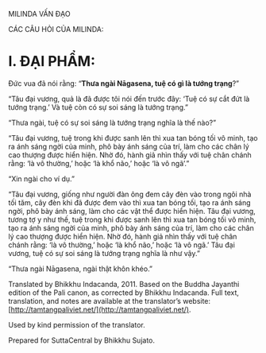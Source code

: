  

MILINDA VẤN ĐẠO

CÁC CÂU HỎI CỦA MILINDA:

# I. ĐẠI PHẨM:

Đức vua đã nói rằng: “**Thưa ngài Nāgasena, tuệ có gì là tướng trạng**?”

“Tâu đại vương, quả là đã được tôi nói đến trước đây: ‘Tuệ có sự cắt đứt là tướng trạng.’ Và tuệ còn có sự soi sáng là tướng trạng.”

“Thưa ngài, tuệ có sự soi sáng là tướng trạng nghĩa là thế nào?”

“Tâu đại vương, tuệ trong khi được sanh lên thì xua tan bóng tối vô minh, tạo ra ánh sáng ngời của minh, phô bày ánh sáng của trí, làm cho các chân lý cao thượng được hiển hiện. Nhờ đó, hành giả nhìn thấy với tuệ chân chánh rằng: ‘là vô thường,’ hoặc ‘là khổ não,’ hoặc ‘là vô ngã’.”

“Xin ngài cho ví dụ.”

“Tâu đại vương, giống như người đàn ông đem cây đèn vào trong ngôi nhà tối tăm, cây đèn khi đã được đem vào thì xua tan bóng tối, tạo ra ánh sáng ngời, phô bày ánh sáng, làm cho các vật thể được hiển hiện. Tâu đại vương, tương tợ y như thế, tuệ trong khi được sanh lên thì xua tan bóng tối vô minh, tạo ra ánh sáng ngời của minh, phô bày ánh sáng của trí, làm cho các chân lý cao thượng được hiển hiện. Nhờ đó, hành giả nhìn thấy với tuệ chân chánh rằng: ‘là vô thường,’ hoặc ‘là khổ não,’ hoặc ‘là vô ngã.’ Tâu đại vương, tuệ có sự soi sáng là tướng trạng nghĩa là như vậy.”

“Thưa ngài Nāgasena, ngài thật khôn khéo.”

Translated by Bhikkhu Indacanda, 2011. Based on the Buddha Jayanthi edition of the Pali canon, as corrected by Bhikkhu Indacanda. Full text, translation, and notes are available at the translator’s website: [http://tamtangpaliviet.net/](http://tamtangpaliviet.net/).

Used by kind permission of the translator.

Prepared for SuttaCentral by Bhikkhu Sujato.